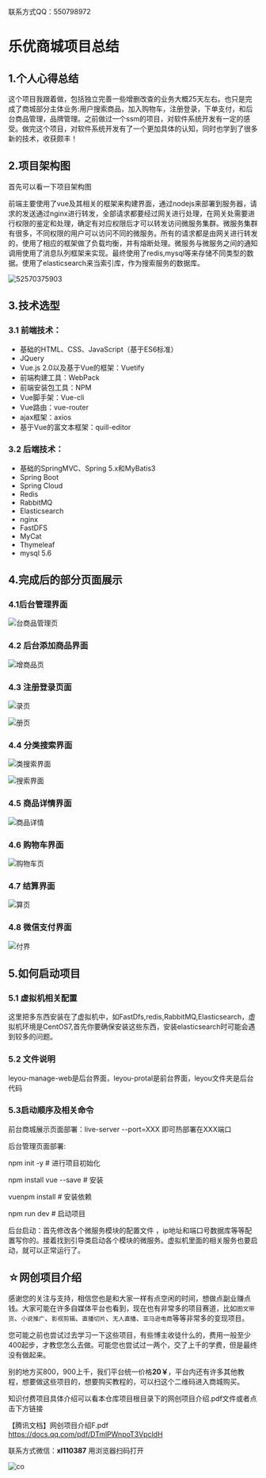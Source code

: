 联系方式QQ：550798972

#                   			乐优商城项目总结

##  1.个人心得总结

​	这个项目我跟着做，包括独立完善一些增删改查的业务大概25天左右。也只是完成了商城部分主体业务:用户搜索商品，加入购物车，注册登录，下单支付，和后台商品管理，品牌管理。之前做过一个ssm的项目，对软件系统开发有一定的感受。做完这个项目，对软件系统开发有了一个更加具体的认知，同时也学到了很多新的技术，收获颇丰！



## 2.项目架构图

  首先可以看一下项目架构图

​	前端主要使用了vue及其相关的框架来构建界面，通过nodejs来部署到服务器，请求的发送通过nginx进行转发，全部请求都要经过网关进行处理，在网关处需要进行权限的鉴定和处理，确定有对应权限后才可以转发访问微服务集群。微服务集群有很多，不同权限的用户可以访问不同的微服务。所有的请求都是由网关进行转发的，使用了相应的框架做了负载均衡，并有熔断处理。微服务与微服务之间的通知调用使用了消息队列框架来实现。最终使用了redis,mysql等来存储不同类型的数据。使用了elasticsearch来当索引库，作为搜索服务的数据库。

![52570375903](/readmeImg/1525703759035.png)





## 3.技术选型

### 3.1 前端技术：

- 基础的HTML、CSS、JavaScript（基于ES6标准）
- JQuery
- Vue.js 2.0以及基于Vue的框架：Vuetify
- 前端构建工具：WebPack 
- 前端安装包工具：NPM
- Vue脚手架：Vue-cli
- Vue路由：vue-router
- ajax框架：axios 
- 基于Vue的富文本框架：quill-editor 



### 3.2 后端技术：

- 基础的SpringMVC、Spring 5.x和MyBatis3
- Spring Boot 
- Spring Cloud 
- Redis  
- RabbitMQ
- Elasticsearch
- nginx
- FastDFS
- MyCat
- Thymeleaf
- mysql 5.6

## 4.完成后的部分页面展示

### 4.1后台管理界面

![台商品管理页](/readmeImg/后台商品管理页面.png)

### 4.2 后台添加商品界面

![增商品页](/readmeImg/新增商品页面.png)



### 4.3 注册登录页面

![录页](/readmeImg/登录页面.png)

![册页](/readmeImg/注册页面.png)



### 4.4 分类搜索界面

![类搜索界面](/readmeImg/分类搜索界面1.png)

![搜索界面](/readmeImg/搜索界面2.png)







### 4.5 商品详情界面

![商品详情](/readmeImg/商品详情页.png)





### 4.6 购物车界面

![购物车页](/readmeImg/购物车页面.png)



### 4.7 结算界面

![算页](/readmeImg/结算页面.png)



### 4.8 微信支付界面

![付界](/readmeImg/支付界面.png)





## 5.如何启动项目

### 5.1 虚拟机相关配置

​	这里把多东西安装在了虚拟机中，如FastDfs,redis,RabbitMQ,Elasticsearch，虚拟机环境是CentOS7,首先你要确保安装这些东西，安装elasticsearch时可能会遇到较多的问题。

### 5.2 文件说明

​	leyou-manage-web是后台界面，leyou-protal是前台界面，leyou文件夹是后台代码

### 5.3启动顺序及相关命令

前台商城展示页面部署：live-server --port=XXX 即可热部署在XXX端口

后台管理页面部署:

npm init -y  # 进行项目初始化

npm install vue --save # 安装

vuenpm install # 安装依赖

npm run dev # 启动项目

后台启动：首先修改各个微服务模块的配置文件 ，ip地址和端口号数据库等等配置写你的。接着找到引导类启动各个模块的微服务。虚拟机里面的相关服务也要启动，就可以正常运行了。


## ☆网创项目介绍

  感谢您的关注与支持，相信您也是和大家一样有点空闲的时间，想做点副业赚点钱。大家可能在许多自媒体平台也看到，现在也有非常多的项目赛道，比如`图文带货`、`小说推广`、`影视剪辑`、`直播切片`、`无人直播`、`亚马逊电商`等等非常多的变现项目。

  您可能之前也尝试过去学习一下这些项目，有些博主收徒什么的，费用一般至少400起步，才教您怎么去做。可能您也尝试过一两个，交了上千的学费，但是最终没有做起来。

别的地方买800，900上千，我们平台统一价格**20￥**，平台内还有许多其他教程，想要做这些项目的，想要购买教程的，可以扫这个二维码进入商城购买。

知识付费项目具体介绍可以看本仓库项目根目录下的网创项目介绍.pdf文件或者点击下方链接

【腾讯文档】网创项目介绍F.pdf
https://docs.qq.com/pdf/DTmlPWnpoT3VpcldH

联系方式微信：**xl110387**
用浏览器扫码打开

![co](https://lyqblog.oss-cn-beijing.aliyuncs.com/icon.png)


